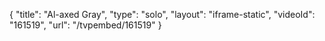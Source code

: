 {
    "title": "Al-axed Gray",
    "type": "solo",
    "layout": "iframe-static",
    "videoId": "161519",
    "url": "\/tvpembed\/161519"
}